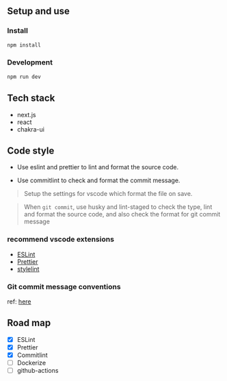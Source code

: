## Setup and use

### Install

```sh
npm install
```

### Development

```sh
npm run dev
```

## Tech stack

- next.js
- react
- chakra-ui

## Code style

- Use eslint and prettier to lint and format the source code.

- Use commitlint to check and format the commit message.

> Setup the settings for vscode which format the file on save.

> When `git commit`, use husky and lint-staged to check the type, lint and format the source code, and also check the format for git commit message

### recommend vscode extensions

- [ESLint](https://marketplace.visualstudio.com/items?itemName=dbaeumer.vscode-eslint)
- [Prettier](https://marketplace.visualstudio.com/items?itemName=esbenp.prettier-vscode)
- [stylelint](https://marketplace.visualstudio.com/items?itemName=stylelint.vscode-stylelint)

### Git commit message conventions

ref: [here](https://github.com/conventional-changelog/commitlint/tree/master/@commitlint/config-conventional)

## Road map

- [x] ESLint
- [x] Prettier
- [x] Commitlint
- [ ] Dockerize
- [ ] github-actions
